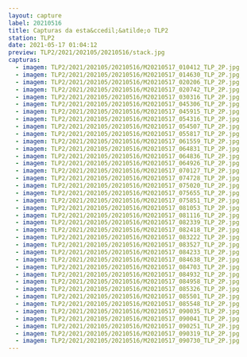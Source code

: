 ```yaml
---
layout: capture
label: 20210516
title: Capturas da esta&ccedil;&atilde;o TLP2
station: TLP2
date: 2021-05-17 01:04:12
preview: TLP2/2021/202105/20210516/stack.jpg
capturas:
  - imagem: TLP2/2021/202105/20210516/M20210517_010412_TLP_2P.jpg
  - imagem: TLP2/2021/202105/20210516/M20210517_014630_TLP_2P.jpg
  - imagem: TLP2/2021/202105/20210516/M20210517_020206_TLP_2P.jpg
  - imagem: TLP2/2021/202105/20210516/M20210517_020742_TLP_2P.jpg
  - imagem: TLP2/2021/202105/20210516/M20210517_030316_TLP_2P.jpg
  - imagem: TLP2/2021/202105/20210516/M20210517_045306_TLP_2P.jpg
  - imagem: TLP2/2021/202105/20210516/M20210517_045915_TLP_2P.jpg
  - imagem: TLP2/2021/202105/20210516/M20210517_054316_TLP_2P.jpg
  - imagem: TLP2/2021/202105/20210516/M20210517_054507_TLP_2P.jpg
  - imagem: TLP2/2021/202105/20210516/M20210517_055817_TLP_2P.jpg
  - imagem: TLP2/2021/202105/20210516/M20210517_061559_TLP_2P.jpg
  - imagem: TLP2/2021/202105/20210516/M20210517_064831_TLP_2P.jpg
  - imagem: TLP2/2021/202105/20210516/M20210517_064836_TLP_2P.jpg
  - imagem: TLP2/2021/202105/20210516/M20210517_064926_TLP_2P.jpg
  - imagem: TLP2/2021/202105/20210516/M20210517_070127_TLP_2P.jpg
  - imagem: TLP2/2021/202105/20210516/M20210517_074728_TLP_2P.jpg
  - imagem: TLP2/2021/202105/20210516/M20210517_075020_TLP_2P.jpg
  - imagem: TLP2/2021/202105/20210516/M20210517_075655_TLP_2P.jpg
  - imagem: TLP2/2021/202105/20210516/M20210517_075851_TLP_2P.jpg
  - imagem: TLP2/2021/202105/20210516/M20210517_081053_TLP_2P.jpg
  - imagem: TLP2/2021/202105/20210516/M20210517_081116_TLP_2P.jpg
  - imagem: TLP2/2021/202105/20210516/M20210517_082339_TLP_2P.jpg
  - imagem: TLP2/2021/202105/20210516/M20210517_082418_TLP_2P.jpg
  - imagem: TLP2/2021/202105/20210516/M20210517_083222_TLP_2P.jpg
  - imagem: TLP2/2021/202105/20210516/M20210517_083527_TLP_2P.jpg
  - imagem: TLP2/2021/202105/20210516/M20210517_084233_TLP_2P.jpg
  - imagem: TLP2/2021/202105/20210516/M20210517_084638_TLP_2P.jpg
  - imagem: TLP2/2021/202105/20210516/M20210517_084703_TLP_2P.jpg
  - imagem: TLP2/2021/202105/20210516/M20210517_084932_TLP_2P.jpg
  - imagem: TLP2/2021/202105/20210516/M20210517_084958_TLP_2P.jpg
  - imagem: TLP2/2021/202105/20210516/M20210517_085326_TLP_2P.jpg
  - imagem: TLP2/2021/202105/20210516/M20210517_085501_TLP_2P.jpg
  - imagem: TLP2/2021/202105/20210516/M20210517_085548_TLP_2P.jpg
  - imagem: TLP2/2021/202105/20210516/M20210517_090035_TLP_2P.jpg
  - imagem: TLP2/2021/202105/20210516/M20210517_090041_TLP_2P.jpg
  - imagem: TLP2/2021/202105/20210516/M20210517_090251_TLP_2P.jpg
  - imagem: TLP2/2021/202105/20210516/M20210517_090319_TLP_2P.jpg
  - imagem: TLP2/2021/202105/20210516/M20210517_090730_TLP_2P.jpg
---
```

